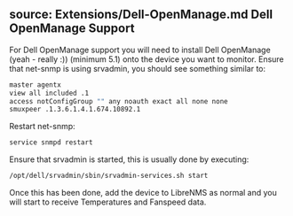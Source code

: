 source: Extensions/Dell-OpenManage.md
Dell OpenManage Support
-----------------------

For Dell OpenManage support you will need to install Dell OpenManage (yeah - really :)) (minimum 5.1) onto the device you want to monitor. Ensure that net-snmp is using srvadmin, you should see something similar to:

```bash
master agentx
view all included .1
access notConfigGroup "" any noauth exact all none none
smuxpeer .1.3.6.1.4.1.674.10892.1
```

Restart net-snmp:

```bash
service snmpd restart
```

Ensure that srvadmin is started, this is usually done by executing:

```bash
/opt/dell/srvadmin/sbin/srvadmin-services.sh start
```

Once this has been done, add the device to LibreNMS as normal and you will start to receive Temperatures and Fanspeed data.
